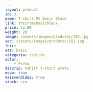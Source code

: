 ```yaml
---
layout: product
id: 3
name: T-shirt MS Basic Black
link: thsirtmsbasicblack
price: 13.90
weight: 20
image: /assets/images/produtos/150.jpg
sec: /assets/images/produtos/152.jpg
thir:
att: basic
categoria: tshirts
color:
    - Preto
discrip: tshirt t-shirt preto
novo: true
maisvendidos: true
stock: sim
---
```

